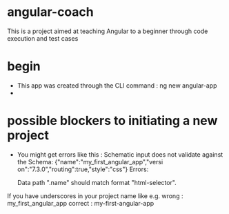 # angular-coach
This is a project aimed at teaching Angular to a beginner through code execution and test cases

# begin
* This app was created through the CLI command : ng new angular-app
* 

# possible blockers to initiating a new project
* You might get errors like this :
Schematic input does not validate against the Schema: {"name":"my_first_angular_app","versi
on":"7.3.0","routing":true,"style":"css"}
Errors:

  Data path ".name" should match format "html-selector".
  
If you have underscores in your project name like e.g. 
wrong : my_first_angular_app
correct : my-first-angular-app